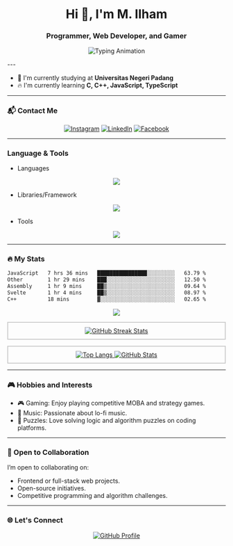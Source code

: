 <h1 align="center">Hi 👋, I'm M. Ilham</h1>
<h3 align="center">Programmer, Web Developer, and Gamer</h3>

<p align="center">
  <img src="https://readme-typing-svg.herokuapp.com?font=Fira+Code&size=24&pause=2000&color=F75C7E&center=true&vCenter=true&width=500&lines=Programmer+%7C+Web+Developer+%7C+Gamer;Lifelong+Learner" alt="Typing Animation" />
</p>
---

- 🌱 I'm currently studying at **Universitas Negeri Padang**  
- 🔥 I'm currently learning **C, C++, JavaScript, TypeScript**

---

### 📬 Contact Me

<p align="center">
  <a href="https://www.instagram.com/hammPa._" target="_blank"><img alt="Instagram" src="https://img.shields.io/badge/Instagram-E4405F?style=for-the-badge&logo=Instagram&logoColor=white" /></a>
  <a href="https://www.linkedin.com/in/m-ilham-55129b283/" target="_blank"><img alt="LinkedIn" src="https://img.shields.io/badge/LinkedIn-0A66C2?style=for-the-badge&logo=LinkedIn&logoColor=white" /></a>
  <a href="https://www.facebook.com/ilham1703" target="_blank"><img alt="Facebook" src="https://img.shields.io/badge/Facebook-1877F2?style=for-the-badge&logo=Facebook&logoColor=white" /></a>
</p>

---

### Language & Tools
* Languages
<p align="center">
  <a href="https://go-skill-icons.vercel.app/">
    <img
      src="https://go-skill-icons.vercel.app/api/icons?i=c,cpp,js,ts,assembly,java"
    />
  </a>
</p>



* Libraries/Framework
<p align="center">
  <a href="https://go-skill-icons.vercel.app/">
    <img
      src="https://go-skill-icons.vercel.app/api/icons?i=react,tailwind,express,nodejs,bun,mongodb,mysql"
    />
  </a>
</p>


* Tools
<p align="center">
  <a href="https://go-skill-icons.vercel.app/">
    <img
      src="https://go-skill-icons.vercel.app/api/icons?i=mint,arch,docker,git"
    />
  </a>
</p>

---


### 🔥 My Stats
<!--START_SECTION:waka-->

```txt
JavaScript   7 hrs 36 mins   ████████████████░░░░░░░░░   63.79 %
Other        1 hr 29 mins    ███░░░░░░░░░░░░░░░░░░░░░░   12.50 %
Assembly     1 hr 9 mins     ██▒░░░░░░░░░░░░░░░░░░░░░░   09.64 %
Svelte       1 hr 4 mins     ██▒░░░░░░░░░░░░░░░░░░░░░░   08.97 %
C++          18 mins         ▓░░░░░░░░░░░░░░░░░░░░░░░░   02.65 %
```

<!--END_SECTION:waka-->

<p align="center">
  <img src="https://github-profile-trophy.vercel.app/?username=hammPa&theme=default&column=5" />
</p>



<p align="center" style="border: 2px solid #ccc; padding: 10px;">
  <a href="https://git.io/streak-stats">
    <img src="http://github-readme-streak-stats.herokuapp.com?user=hammPa&theme=default&hide_border=true" alt="GitHub Streak Stats" />
  </a>
</p>

<p align="center" style="border: 2px solid #ccc; padding: 10px;">
  <a href="https://github.com/hammPa/github-readme-stats">
    <img src="https://github-readme-stats.vercel.app/api/top-langs/?username=hammPa&theme=default&hide_border=true" alt="Top Langs" />
  </a>
  <a href="https://github.com/username">
    <img src="https://github-contributor-stats.vercel.app/api?username=hammPa&theme=default&combine_all_yearly_contributions=true&limit=5" alt="GitHub Stats" />
  </a>
</p>

---

### 🎮 Hobbies and Interests
- 🎮 Gaming: Enjoy playing competitive MOBA and strategy games.
- 🎵 Music: Passionate about lo-fi music.
- 🧩 Puzzles: Love solving logic and algorithm puzzles on coding platforms.

---

### 🔧 Open to Collaboration
I’m open to collaborating on:
- Frontend or full-stack web projects.
- Open-source initiatives.
- Competitive programming and algorithm challenges.


---

### 🌐 Let's Connect
<p align="center">
  <a href="https://github.com/hammPa" target="_blank">
    <img alt="GitHub Profile" src="https://img.shields.io/badge/GitHub-100000?style=for-the-badge&logo=github&logoColor=white" />
  </a>
</p>
